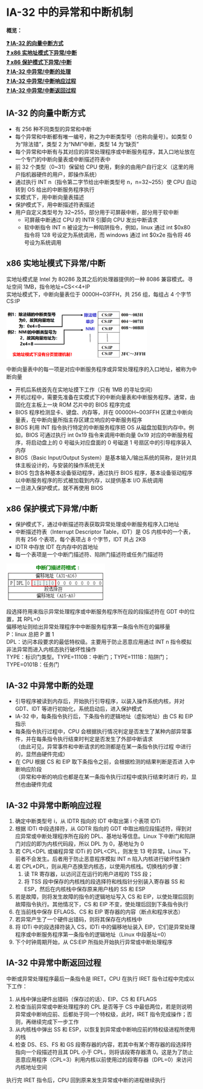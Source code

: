 # IA-32 中的异常和中断机制

**概览：**

**[:question: IA-32 的向量中断方式](#ia-32-的向量中断方式)**  
**[:question: x86 实地址模式下异常/中断](#x86-实地址模式下异常中断)**  
**[:question: x86 保护模式下异常/中断](#x86-保护模式下异常中断)**  
**[:question: IA-32 中异常/中断的处理](#ia-32-中异常中断的处理)**  
**[:question: IA-32 中异常/中断响应过程](#ia-32-中异常中断响应过程)**  
**[:question: IA-32 中异常/中断返回过程](#ia-32-中异常中断返回过程)**

## IA-32 的向量中断方式

- 有 256 种不同类型的异常和中断
- 每个异常和中断都有唯一编号，称之为中断类型号（也称向量号）。如类型 0 为“除法错”，类型 2 为“NMI”中断，类型 14 为“缺页”
- 每个异常和中断有与其对应的异常处理程序或中断服务程序，其入口地址放在一个专门的中断向量表或中断描述符表中
- 前 32 个类型（0~31）保留给 CPU 使用，剩余的由用户自行定义（这里的用户指机器硬件的用户，即操作系统）
- 通过执行 INT n（指令第二字节给出中断类型号 n，n=32~255）使 CPU 自动转到 OS 给出的中断服务程序执行
- 实模式下，用中断向量表描述
- 保护模式下，用中断描述符表描述
- 用户自定义类型号为 32~255，部分用于可屏蔽中断，部分用于软中断
  - 可屏蔽中断通过 CPU 的 INTR 引脚向 CPU 发出中断请求
  - 软中断指令 INT n 被设定为一种陷阱指令，例如，linux 通过 int $0x80 指令将 128 号设定为系统调用，而 windows 通过 int $0x2e 指令将 46 号设为系统调用

## x86 实地址模式下异常/中断

实地址模式是 Intel 为 80286 及其之后的处理器提供的一种 8086 兼容模式。寻址空间 1MB，指令地址=CS<<4+IP  
实地址模式下，中断向量表位于 0000H~03FFH，共 256 组，每组占 4 个字节 CS:IP

<div align="left"><img src="../images/第三部分/3-IA32中的异常和中断机制/实地址模式下的中断向量表.png" alt="实地址模式下的中断向量表" height=130 width= /></div>

中断向量表中的每一项是对应中断服务程序或异常处理程序的入口地址，被称为中断向量

- 开机后系统首先在实地址摸下工作（只有 1MB 的寻址空间）
- 开机过程中，需要先准备在实模式下的中断向量表和中断服务程序。通常，由固化在主板上一块 ROM 芯片中的 BIOS 程序完成
- BIOS 程序检测显卡、键盘、内存等，并在 00000H~003FFH 区建立中断向量表，在中断向量所指主存区建立响应的中断服务程序
- BIOS 利用 INT 指令执行特定的中断服务程序把 OS 从磁盘加载到内存中。例如，BIOS 可通过执行 int 0x19 指令来调用中断向量 0x19 对应的中断服务程序，将启动盘上的 0 号磁头对应盘面的 0 号磁道 1 号扇区中的引导程序装入内存
- BIOS（Basic Input/Output System）是基本输入/输出系统的简称，是针对具体主板设计的，与安装的操作系统无关
- BIOS 包含各种基本设备驱动程序，通过执行 BIOS 程序，基本设备驱动程序以中断服务程序的形式被加载到内存，以提供基本 I/O 系统调用
- 一旦进入保护模式，就不再使用 BIOS

## x86 保护模式下异常/中断

- 保护模式下，通过中断描述符表获取异常处理或中断服务程序入口地址
- 中断描述符表（Interrupt Descriptor Table，IDT）是 OS 内核中的一个表，共有 256 个表项，每个表项占 8 个字节，IDT 共占 2KB
- IDTR 中存放 IDT 在内存中的首地址
- 每一个表项是一个中断门描述符、陷阱门描述符或任务门描述符

<div align="left"><img src="../images/第三部分/3-IA32中的异常和中断机制/中断门描述符格式.png" alt="中断门描述符格式" height=100 width= /></div>

段选择符用来指示异常处理程序或中断服务程序所在段的段描述符在 GDT 中的位置，其 RPL=0  
偏移地址则给出异常处理程序中中断服务程序第一条指令所在的偏移量  
P：linux 总把 P 置 1  
DPL：访问本段要求的最低特权级。主要用于防止恶意应用通过 INT n 指令模拟非法异常而进入内核态执行破坏性操作  
TYPE：标识门类型。TYPE=1110B：中断门；TYPE=1111B：陷阱门；TYPE=0101B：任务门

## IA-32 中异常中断的处理

- 引导程序被读到内存后，开始执行引导程序，以装入操作系统内核，并对 GDT、IDT 等进行初始化，系统启动后，进入保护模式
- IA-32 中，每条指令执行后，下条指令的逻辑地址（虚拟地址）由 CS 和 EIP 指示
- 每条指令执行过程中，CPU 会根据执行情况判定是否发生了某种内部异常事件，并在每条指令执行结束时判定是否发生了外部中断请求  
  （由此可见，异常事件和中断请求的检测都是在某一条指令执行过程
  中进行的，显然由硬件完成）
- 在 CPU 根据 CS 和 EIP 取下条指令之前，会根据检测的结果判断是否进
  入中断响应阶段  
  （异常和中断的响应也都是在某一条指令执行过程中或执行结束时进行
  的，显然也由硬件完成

## IA-32 中异常中断响应过程

1. 确定中断类型号 i，从 IDTR 指向的 IDT 中取出第 i 个表项 IDTi
2. 根据 IDTi 中段选择符，从 GDTR 指向的 GDT 中取出相应段描述符，得到对应异常或中断处理程序所在段的 DPL、基地址等信息。Linux 下中断门和陷阱门对应的即为内核代码段，所以 DPL 为 0，基地址为 0
3. 若 CPL<DPL 或编程异常 IDTi 的 DPL\<CPL，则发生 13 号异常。Linux 下，前者不会发生。后者用于防止恶意程序模拟 INT n 陷入内核进行破坏性操作
4. 若 CPL≠DPL，则从用户态换至内核态，以使用内核栈。切换栈的步骤：
   1. 读 TR 寄存器，以访问正在运行的用户进程的 TSS 段；
   2. 将 TSS 段中保存的内核栈的段选择符和栈指针分别装入寄存器 SS 和 ESP，然后在内核栈中保存原来用户栈的 SS 和 ESP
5. 若是故障，则将发生故障的指令的逻辑地址写入 CS 和 EIP，以使处理后回到故障指令执行。其他情况下，CS 和 EIP 不变，使处理后回到下条指令执行
6. 在当前栈中保存 EFLAGS、CS 和 EIP 寄存器的内容（断点和程序状态）
7. 若异常产生了一个硬件出错码，则将其保存在内核栈中
8. 将 IDTi 中的段选择符装入 CS，IDTi 中的偏移地址装入 EIP，它们是异常处理程序或中断服务程序第一条指令的逻辑地址（Linux 中段基址=0）
9. 下个时钟周期开始，从 CS:EIP 所指处开始执行异常或中断处理程序

## IA-32 中异常中断返回过程

中断或异常处理程序最后一条指令是 IRET。CPU 在执行 IRET 指令过程中完成以下工作：

1. 从栈中弹出硬件出错码（保存过的话）、EIP、CS 和 EFLAGS
2. 检查当前异常或中断处理程序的 CPL 是否等于 CS 中最低两位，若是则说明异常或中断响应前、后都处于同一个特权级，此时，IRET 指令完成操作；否则，再继续完成下一步工作
3. 从内核栈中弹出 SS 和 ESP，以恢复到异常或中断响应前的特权级进程所使用的栈
4. 检查 DS、ES、FS 和 GS 段寄存器的内容，若其中有某个寄存器的段选择符指向一个段描述符且其 DPL 小于 CPL，则将该段寄存器清 0。这是为了防止恶意应用程序（CPL=3）利用内核以前使用过的段寄存器（DPL=0）来访问内核地址空间

执行完 IRET 指令后，CPU 回到原来发生异常或中断的进程继续执行
